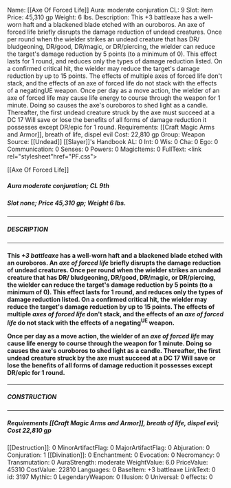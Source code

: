 Name: [[Axe Of Forced Life]]
Aura: moderate conjuration
CL: 9
Slot: item
Price: 45,310 gp
Weight: 6 lbs.
Description: This +3 battleaxe has a well-worn haft and a blackened blade etched with an ouroboros. An axe of forced life briefly disrupts the damage reduction of undead creatures. Once per round when the wielder strikes an undead creature that has DR/ bludgeoning, DR/good, DR/magic, or DR/piercing, the wielder can reduce the target's damage reduction by 5 points (to a minimum of 0). This effect lasts for 1 round, and reduces only the types of damage reduction listed. On a confirmed critical hit, the wielder may reduce the target's damage reduction by up to 15 points. The effects of multiple axes of forced life don't stack, and the effects of an axe of forced life do not stack with the effects of a negatingUE weapon. Once per day as a move action, the wielder of an axe of forced life may cause life energy to course through the weapon for 1 minute. Doing so causes the axe's ouroboros to shed light as a candle. Thereafter, the first undead creature struck by the axe must succeed at a DC 17 Will save or lose the benefits of all forms of damage reduction it possesses except DR/epic for 1 round.
Requirements: [[Craft Magic Arms and Armor]], breath of life, dispel evil
Cost: 22,810 gp
Group: Weapon
Source: [[Undead]] [[Slayer]]'s Handbook
AL: 0
Int: 0
Wis: 0
Cha: 0
Ego: 0
Communication: 0
Senses: 0
Powers: 0
MagicItems: 0
FullText: <link rel="stylesheet"href="PF.css"><div class="heading"><p class="alignleft">[[Axe Of Forced Life]]</p><div style="clear: both;"></div></div><div><h5><b>Aura </b>moderate conjuration; <b>CL </b>9th</h5><h5><b>Slot </b>none; <b>Price </b>45,310 gp; <b>Weight </b>6 lbs.</h5></div><hr/><div><h5><b>DESCRIPTION</b></h5></div><hr/><div><h4><p>This <i>+3 battleaxe</i> has a well-worn haft and a blackened blade etched with an ouroboros. An <i>axe of forced life</i> briefly disrupts the damage reduction of undead creatures. Once per round when the wielder strikes an undead creature that has DR/ bludgeoning, DR/good, DR/magic, or DR/piercing, the wielder can reduce the target's damage reduction by 5 points (to a minimum of 0). This effect lasts for 1 round, and reduces only the types of damage reduction listed. On a confirmed critical hit, the wielder may reduce the target's damage reduction by up to 15 points. The effects of multiple <i>axes of forced life</i> don't stack, and the effects of an <i>axe of forced life</i> do not stack with the effects of a negating<sup>UE</sup> weapon.</p><p>Once per day as a move action, the wielder of an <i>axe of forced life</i> may cause life energy to course through the weapon for 1 minute. Doing so causes the axe's ouroboros to shed light as a candle. Thereafter, the first undead creature struck by the axe must succeed at a DC 17 Will save or lose the benefits of all forms of damage reduction it possesses except DR/epic for 1 round.</p></h4></div><hr/><div><h5><b>CONSTRUCTION</b></h5></div><hr/><div><h5><b>Requirements </b>[[Craft Magic Arms and Armor]], <i>breath of life</i>, <i>dispel evil</i>; <b>Cost </b>22,810 gp</h5></div>
[[Destruction]]: 0
MinorArtifactFlag: 0
MajorArtifactFlag: 0
Abjuration: 0
Conjuration: 1
[[Divination]]: 0
Enchantment: 0
Evocation: 0
Necromancy: 0
Transmutation: 0
AuraStrength: moderate
WeightValue: 6.0
PriceValue: 45310
CostValue: 22810
Languages: 0
BaseItem: +3 battleaxe
LinkText: 0
id: 3197
Mythic: 0
LegendaryWeapon: 0
Illusion: 0
Universal: 0
effects: 0
